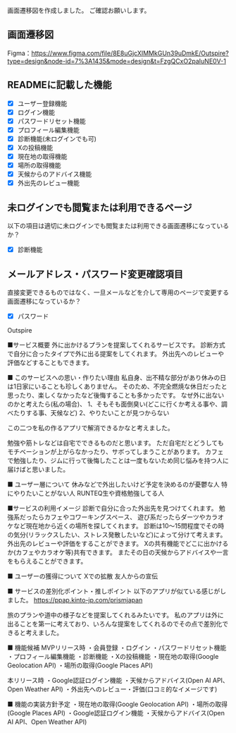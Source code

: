 画面遷移図を作成しました。
ご確認お願いします。

## 画面遷移図
Figma：https://www.figma.com/file/8E8uGjcXIMMkGUn39uDmkE/Outspire?type=design&node-id=7%3A1435&mode=design&t=FzgQCxO2paIuNE0V-1

## READMEに記載した機能
- [x] ユーザー登録機能
- [x] ログイン機能
- [x] パスワードリセット機能
- [x] プロフィール編集機能
- [x] 診断機能(未ログインでも可)
- [x] Xの投稿機能
- [x] 現在地の取得機能
- [x] 場所の取得機能
- [x] 天候からのアドバイス機能
- [x] 外出先のレビュー機能

## 未ログインでも閲覧または利用できるページ
以下の項目は適切に未ログインでも閲覧または利用できる画面遷移になっているか？
- [x] 診断機能

## メールアドレス・パスワード変更確認項目
直接変更できるものではなく、一旦メールなどを介して専用のページで変更する画面遷移になっているか？
- [x] パスワード


Outspire

■サービス概要
外に出かけるプランを提案してくれるサービスです。
診断方式で自分に合ったタイプで外に出る提案をしてくれます。
外出先へのレビューや評価などすることもできます。


■ このサービスへの思い・作りたい理由
私自身、出不精な部分があり休みの日は1日家にいることも珍しくありません。
そのため、不完全燃焼な休日だったと思ったり、楽しくなかったなど後悔することも多かったです。
なぜ外に出ないのかと考えたら(私の場合)、
1、そもそも面倒臭い(どこに行くか考える事や、調べたりする事、天候など)
2、やりたいことが見つからない

この二つを私の作るアプリで解消できるかなと考えました。

勉強や筋トレなどは自宅でできるものだと思います。
ただ自宅だとどうしてもモチベーションが上がらなかったり、サボってしまうことがあります。
カフェで勉強したり、ジムに行って後悔したことは一度もないため同じ悩みを持つ人に届けばと思いました。


■ ユーザー層について
休みなどで外出したいけど予定を決めるのが憂鬱な人
特にやりたいことがない人
RUNTEQ生や資格勉強してる人


■サービスの利用イメージ
診断で自分に合った外出先を見つけてくれます。
勉強系だったらカフェやコワーキングスペース、
遊び系だったらダーツやカラオケなど現在地から近くの場所を探してくれます。
診断は10〜15問程度でその時の気分(リラックスしたい、ストレス発散したいなど)によって分けて考えます。
外出先のレビューや評価をすることができます。
Xの共有機能でどこに出かけるか(カフェやカラオケ等)共有できます。
またその日の天候からアドバイスや一言をもらえることができます。


■ ユーザーの獲得について
Xでの拡散
友人からの宣伝


■ サービスの差別化ポイント・推しポイント
以下のアプリが似ている感じがしました。
https://ppap.kinto-jp.com/prismjapan

旅のプランや道中の様子などを提案してくれるみたいです。
私のアプリは外に出ることを第一に考えており、いろんな提案をしてくれるのでその点で差別化できると考えました。


■ 機能候補
MVPリリース時
・会員登録
・ログイン
・パスワードリセット機能
・プロフィール編集機能
・診断機能
・Xの投稿機能
・現在地の取得(Google Geolocation API)
・場所の取得(Google Places API)

本リリース時
・Google認証ログイン機能
・天候からアドバイス(Open AI API、Open Weather API)
・外出先へのレビュー・評価(口コミ的なイメージです)


■ 機能の実装方針予定
・現在地の取得(Google Geolocation API)
・場所の取得(Google Places API)
・Google認証ログイン機能
・天候からアドバイス(Open AI API、Open Weather API)